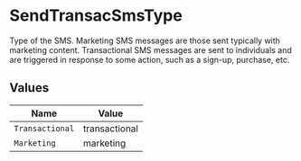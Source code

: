 # SendTransacSmsType

Type of the SMS. Marketing SMS messages are those sent typically with marketing content. Transactional SMS messages are sent to individuals and are triggered in response to some action, such as a sign-up, purchase, etc.


## Values

| Name            | Value           |
| --------------- | --------------- |
| `Transactional` | transactional   |
| `Marketing`     | marketing       |